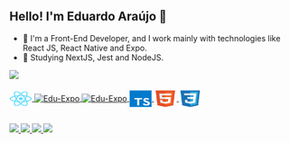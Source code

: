 ## Hello! I'm Eduardo Araújo 👋

- 🔭 I'm a Front-End Developer, and I work mainly with technologies like React JS, React Native and Expo.
- 🌱 Studying NextJS, Jest and NodeJS.


<div>
  <a href="github.com/EduardoAraD" />
<!--   <img height="180em" src="https://github-readme-stats.vercel.app/api?username=eduardoarad&show_icons=true&theme=dark&include_all_commits=true&count_private=true" /> -->
  <img height="180em" src="https://github-readme-stats.vercel.app/api/top-langs/?username=eduardoarad&theme=dark&layout=compact" />
</div>

<div style="display: inline_block"><br>
  <img align="center" alt="Edu-React" height="30" width="40" src="https://raw.githubusercontent.com/devicons/devicon/master/icons/react/react-original.svg">
  <img align="center" alt="Edu-Expo" height="30" width="40" src="https://cdn.jsdelivr.net/gh/devicons/devicon/icons/nextjs/nextjs-original.svg" />
  <img align="center" alt="Edu-Expo" height="32" width="32" src="https://unpkg.com/simple-icons@v9/icons/expo.svg" />
  <img align="center" alt="Edu-Ts" height="30" width="40" src="https://raw.githubusercontent.com/devicons/devicon/master/icons/typescript/typescript-plain.svg">
  <img align="center" alt="Edu-HTML" height="30" width="40" src="https://raw.githubusercontent.com/devicons/devicon/master/icons/html5/html5-original.svg">
  <img align="center" alt="Edu-CSS" height="30" width="40" src="https://raw.githubusercontent.com/devicons/devicon/master/icons/css3/css3-original.svg">
</div>

##
 
<div>
  <a href="https://portifolio-lime-iota.vercel.app/" target="_blank">
    <img src="https://img.shields.io/badge/website-000000?style=for-the-badge&logo=About.me&logoColor=white" target="_blank"/>
  </a>
  <a href="mailto:araujocarlos893@gmail.com" target="_blank">
    <img src="https://img.shields.io/badge/Gmail-D14836?style=for-the-badge&logo=gmail&logoColor=white" target="_blank"/>
  </a>
  <a href="https://www.linkedin.com/in/eduardo-araujo-2a679a176/" target="_blank">
    <img src="https://img.shields.io/badge/LinkedIn-0077B5?style=for-the-badge&logo=linkedin&logoColor=white" target="_blank"/>
  </a>
  <a href="https://www.instagram.com/duduh_arad/" target="_blank">
    <img src="https://img.shields.io/badge/Instagram-E4405F?style=for-the-badge&logo=instagram&logoColor=white" target="_blank"/>
  </a>
</div>

<!-- ![snake gif](https://github.com/eduardoarad/eduardoarad/blob/output/github-contribution-grid-snake.svg) -->

<!--
**EduardoAraD/EduardoAraD** is a ✨ _special_ ✨ repository because its `README.md` (this file) appears on your GitHub profile.

Here are some ideas to get you started:

- 🔭 I’m currently working on ...
- 🌱 I’m currently learning ...
- 👯 I’m looking to collaborate on ...
- 🤔 I’m looking for help with ...
- 💬 Ask me about ...
- 📫 How to reach me: ...
- 😄 Pronouns: ...
- ⚡ Fun fact: ...
-->
